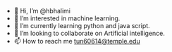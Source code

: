 - 👋 Hi, I’m @hbhalimi
- 👀 I’m interested in machine learning. 
- 🌱 I’m currently learning python and java script. 
- 💞️ I’m looking to collaborate on Artificial intelligence. 
- 📫 How to reach me tun60614@temple.edu

<!---
hbhalimi/hbhalimi is a ✨ special ✨ repository because its `README.md` (this file) appears on your GitHub profile.
You can click the Preview link to take a look at your changes.
--->
